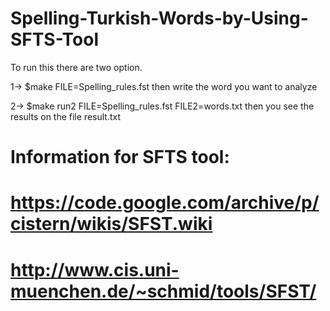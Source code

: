 # Spelling-Turkish-Words-by-Using-SFTS-Tool


To run this there are two option.

1->  $make FILE=Spelling_rules.fst
	then write the word you want to analyze


2-> $make run2 FILE=Spelling_rules.fst FILE2=words.txt
	then you see the results on the file result.txt


# Information for SFTS tool: 
# https://code.google.com/archive/p/cistern/wikis/SFST.wiki
# http://www.cis.uni-muenchen.de/~schmid/tools/SFST/
